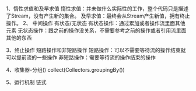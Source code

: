 1、惰性求值和及早求值 
  惰性求值：并未做什么实际性的工作，整个代码只是描述了Stream，没有产生新的集合。
  及早求值：最终会从Stream产生新值，拥有终止操作。
2、 中间操作  有状态/无状态
  有状态操作：通过累加或者操作流里面其他元素
 无状态操作：跟之前的操作没关系，不需要参考之前的操作或者引用流里面其他的东西

3、终止操作 短路操作和非短路操作
短路操作：可以不需要等待流的操作结束就可以提前流的一些操作
非短路操作：需要等待流的操作结束的操作


4、收集器-分组()
collect(Collectors.groupingBy())

5、运行机制
链式
